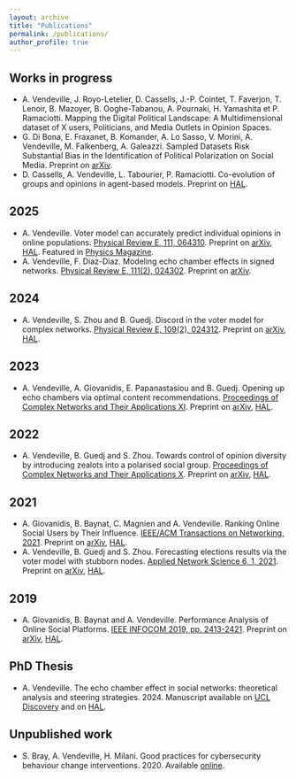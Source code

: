 ```yaml
---
layout: archive
title: "Publications"
permalink: /publications/
author_profile: true
---
```


## Works in progress
* A. Vendeville, J. Royo-Letelier, D. Cassells, J.-P. Cointet, T. Faverjon, T. Lenoir, B. Mazoyer, B. Ooghe-Tabanou, A. Pournaki, H. Yamashita et P. Ramaciotti. Mapping the Digital Political Landscape: A Multidimensional dataset of X users, Politicians, and Media Outlets in Opinion Spaces.
* G. Di Bona, E. Fraxanet, B. Komander, A. Lo Sasso, V. Morini, A. Vendeville, M. Falkenberg, A. Galeazzi. Sampled Datasets Risk Substantial Bias in the Identification of Political Polarization on Social Media. Preprint on [arXiv](https://arxiv.org/abs/2406.19867).
* D. Cassells, A. Vendeville, L. Tabourier, P. Ramaciotti. Co-evolution of groups and opinions in agent-based models. Preprint on [HAL](https://hal.science/hal-05146797).

## 2025
* A. Vendeville. Voter model can accurately predict individual opinions in online populations. [Physical Review E, 111, 064310](https://doi.org/10.1103/PhysRevE.111.064310). Preprint on [arXiv](https://arxiv.org/abs/2501.13215), [HAL](https://hal.science/hal-04849938). Featured in [Physics Magazine](https://physics.aps.org/articles/v18/s76).
* A. Vendeville, F. Diaz-Diaz. Modeling echo chamber effects in signed networks. [Physical Review E, 111(2), 024302](https://journals.aps.org/pre/abstract/10.1103/PhysRevE.111.024302). Preprint on [arXiv](https://arxiv.org/abs/2406.17435).

## 2024
* A. Vendeville, S. Zhou and B. Guedj. Discord in the voter model for complex networks. [Physical Review E, 109(2), 024312](https://journals.aps.org/pre/abstract/10.1103/PhysRevE.109.024312). Preprint on [arXiv](https://arxiv.org/abs/2203.02002), [HAL](https://hal.inria.fr/hal-03600429).

## 2023
* A. Vendeville, A. Giovanidis, E. Papanastasiou and B. Guedj. Opening up echo chambers via optimal content recommendations. [Proceedings of Complex Networks and Their Applications XI](https://link.springer.com/chapter/10.1007/978-3-031-21127-0_7). Preprint on [arXiv](https://arxiv.org/abs/2206.03859), [HAL](https://hal.archives-ouvertes.fr/hal-03691800).

## 2022
* A. Vendeville, B. Guedj and S. Zhou. Towards control of opinion diversity by introducing zealots into a polarised social group. [Proceedings of Complex Networks and Their Applications X](https://link.springer.com/chapter/10.1007%2F978-3-030-93413-2_29). Preprint on [arXiv](https://arxiv.org/abs/2006.07265), [HAL](https://hal.inria.fr/hal-02872161).

## 2021
* A. Giovanidis, B. Baynat, C. Magnien and A. Vendeville. Ranking Online Social Users by Their Influence. [IEEE/ACM Transactions on Networking, 2021](https://doi.org/10.1109/TNET.2021.3085201). Preprint on [arXiv](https://arxiv.org/abs/2107.01914), [HAL](https://hal.archives-ouvertes.fr/hal-02970215).
* A. Vendeville, B. Guedj and S. Zhou. Forecasting elections results via the voter model with stubborn nodes. [Applied Network Science 6, 1, 2021](https://doi.org/10.1007/s41109-020-00342-7). Preprint on [arXiv](https://arxiv.org/abs/2009.10627), [HAL](https://hal.archives-ouvertes.fr/hal-02946434).

## 2019
* A. Giovanidis, B. Baynat and A. Vendeville. Performance Analysis of Online Social Platforms. [IEEE INFOCOM 2019, pp. 2413-2421](https://ieeexplore.ieee.org/abstract/document/8737539). Preprint on [arXiv](https://arxiv.org/abs/1902.07187), [HAL](https://hal.archives-ouvertes.fr/hal-01941296).

## PhD Thesis
* A. Vendeville. The echo chamber effect in social networks: theoretical analysis and steering strategies. 2024. Manuscript available on [UCL Discovery](https://discovery.ucl.ac.uk/id/eprint/10185036/) and on [HAL](https://theses.hal.science/tel-04431872).

## Unpublished work
* S. Bray, A. Vendeville, H. Milani. Good practices for cybersecurity behaviour change interventions. 2020. Available [online](https://www.ucl.ac.uk/cybersecurity-cdt/sites/cybersecurity-cdt/files/student-profiles-policy-briefing-good-practices-cybersecurity-behaviour-change.pdf).